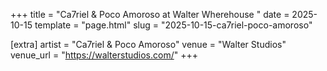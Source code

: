 +++
title = "Ca7riel & Poco Amoroso at Walter Wherehouse "
date = 2025-10-15
template = "page.html"
slug = "2025-10-15-ca7riel-poco-amoroso"

[extra]
artist = "Ca7riel & Poco Amoroso"
venue = "Walter Studios"
venue_url = "https://walterstudios.com/"
+++
